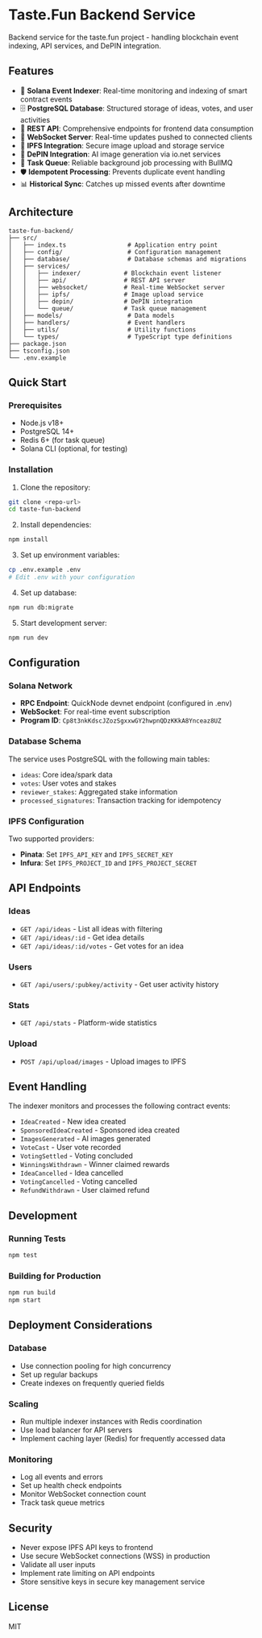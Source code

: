 # Taste.Fun Backend Service

Backend service for the taste.fun project - handling blockchain event indexing, API services, and DePIN integration.

## Features

- 🔗 **Solana Event Indexer**: Real-time monitoring and indexing of smart contract events
- 🗄️ **PostgreSQL Database**: Structured storage of ideas, votes, and user activities
- 🚀 **REST API**: Comprehensive endpoints for frontend data consumption
- 📡 **WebSocket Server**: Real-time updates pushed to connected clients
- 🎨 **IPFS Integration**: Secure image upload and storage service
- 🤖 **DePIN Integration**: AI image generation via io.net services
- 🔄 **Task Queue**: Reliable background job processing with BullMQ
- 🛡️ **Idempotent Processing**: Prevents duplicate event handling
- 📊 **Historical Sync**: Catches up missed events after downtime

## Architecture

```
taste-fun-backend/
├── src/
│   ├── index.ts                 # Application entry point
│   ├── config/                  # Configuration management
│   ├── database/                # Database schemas and migrations
│   ├── services/
│   │   ├── indexer/            # Blockchain event listener
│   │   ├── api/                # REST API server
│   │   ├── websocket/          # Real-time WebSocket server
│   │   ├── ipfs/               # Image upload service
│   │   ├── depin/              # DePIN integration
│   │   └── queue/              # Task queue management
│   ├── models/                  # Data models
│   ├── handlers/                # Event handlers
│   ├── utils/                   # Utility functions
│   └── types/                   # TypeScript type definitions
├── package.json
├── tsconfig.json
└── .env.example
```

## Quick Start

### Prerequisites

- Node.js v18+
- PostgreSQL 14+
- Redis 6+ (for task queue)
- Solana CLI (optional, for testing)

### Installation

1. Clone the repository:
```bash
git clone <repo-url>
cd taste-fun-backend
```

2. Install dependencies:
```bash
npm install
```

3. Set up environment variables:
```bash
cp .env.example .env
# Edit .env with your configuration
```

4. Set up database:
```bash
npm run db:migrate
```

5. Start development server:
```bash
npm run dev
```

## Configuration

### Solana Network

- **RPC Endpoint**: QuickNode devnet endpoint (configured in .env)
- **WebSocket**: For real-time event subscription
- **Program ID**: `Cp8t3nkKdscJZozSgxxwGY2hwpnQDzKKkA8Ynceaz8UZ`

### Database Schema

The service uses PostgreSQL with the following main tables:

- `ideas`: Core idea/spark data
- `votes`: User votes and stakes
- `reviewer_stakes`: Aggregated stake information
- `processed_signatures`: Transaction tracking for idempotency

### IPFS Configuration

Two supported providers:
- **Pinata**: Set `IPFS_API_KEY` and `IPFS_SECRET_KEY`
- **Infura**: Set `IPFS_PROJECT_ID` and `IPFS_PROJECT_SECRET`

## API Endpoints

### Ideas

- `GET /api/ideas` - List all ideas with filtering
- `GET /api/ideas/:id` - Get idea details
- `GET /api/ideas/:id/votes` - Get votes for an idea

### Users

- `GET /api/users/:pubkey/activity` - Get user activity history

### Stats

- `GET /api/stats` - Platform-wide statistics

### Upload

- `POST /api/upload/images` - Upload images to IPFS

## Event Handling

The indexer monitors and processes the following contract events:

- `IdeaCreated` - New idea created
- `SponsoredIdeaCreated` - Sponsored idea created
- `ImagesGenerated` - AI images generated
- `VoteCast` - User vote recorded
- `VotingSettled` - Voting concluded
- `WinningsWithdrawn` - Winner claimed rewards
- `IdeaCancelled` - Idea cancelled
- `VotingCancelled` - Voting cancelled
- `RefundWithdrawn` - User claimed refund

## Development

### Running Tests

```bash
npm test
```

### Building for Production

```bash
npm run build
npm start
```

## Deployment Considerations

### Database

- Use connection pooling for high concurrency
- Set up regular backups
- Create indexes on frequently queried fields

### Scaling

- Run multiple indexer instances with Redis coordination
- Use load balancer for API servers
- Implement caching layer (Redis) for frequently accessed data

### Monitoring

- Log all events and errors
- Set up health check endpoints
- Monitor WebSocket connection count
- Track task queue metrics

## Security

- Never expose IPFS API keys to frontend
- Use secure WebSocket connections (WSS) in production
- Validate all user inputs
- Implement rate limiting on API endpoints
- Store sensitive keys in secure key management service

## License

MIT
